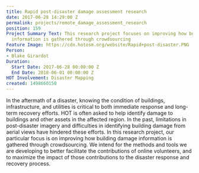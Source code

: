 ```yaml
---
title: Rapid post-disaster damage assessment research
date: 2017-06-28 14:29:00 Z
permalink: projects/remote_damage_assessment_research
position: 159
Project Summary Text: This research project focuses on improving how building damage
  information is gathered through crowdsourcing
Feature Image: https://cdn.hotosm.org/website/Rapid+post-disaster.PNG
Person:
- Blake Girardot
Duration:
  Start Date: 2017-06-28 00:00:00 Z
  End Date: 2018-06-01 00:00:00 Z
HOT Involvement: Disaster Mapping
created: 1498660150
---
```


<p>In the aftermath of a disaster, knowing the condition of buildings, infrastructure, and utilities is critical to both immediate response and long-term recovery efforts. HOT is often asked to help identify damage to buildings and other assets in the affected region. In the past, limitations in post-disaster imagery and difficulties in identifying building damage from aerial views have hindered these efforts. In this research project, our particular focus is on improving how building damage information is gathered through crowdsourcing. We intend for the methods and tools we are developing to better facilitate the contributions of online volunteers, and to maximize the impact of those contributions to the disaster response and recovery process.&nbsp;</p>
